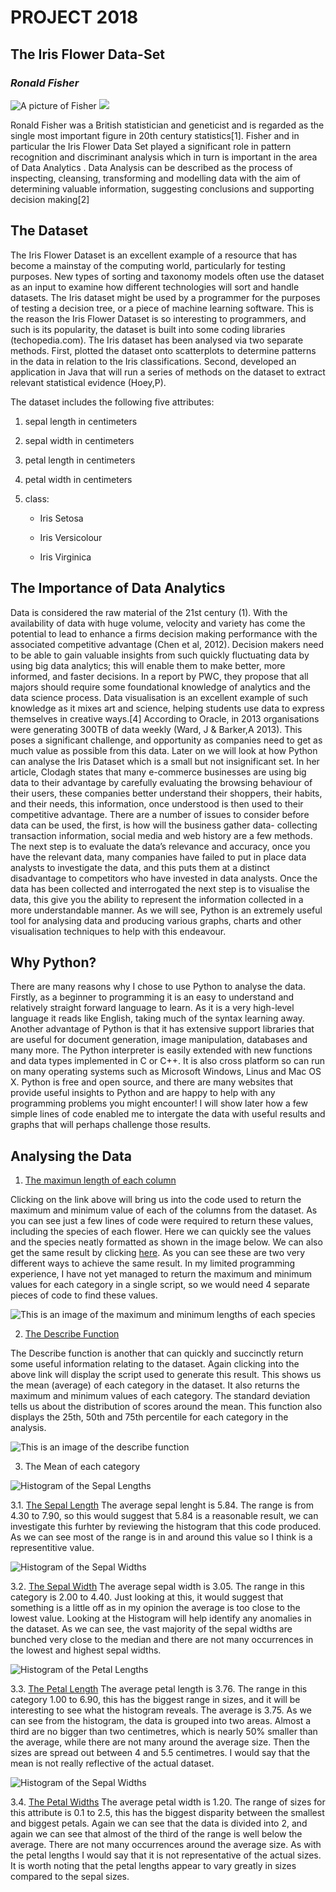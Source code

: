    # **PROJECT 2018**
   ## **The Iris Flower Data-Set**
   
   ### ___Ronald Fisher___ 
   
   ![A picture of Fisher](Fisher2.jpg)  ![](Flower2.jpg)
   
Ronald Fisher was a British statistician and geneticist and is regarded as the single most important figure in 20th century statistics[1]. Fisher and in particular the Iris Flower Data Set played a significant role in pattern recognition and discriminant analysis which in turn is important in the area of Data Analytics . Data Analysis can be described as the process of inspecting, cleansing, transforming and modelling data with the aim of determining valuable information, suggesting conclusions and supporting decision making[2]

## The Dataset

The Iris Flower Dataset is an excellent example of a resource that has become a mainstay of the computing world, particularly for testing purposes. New types of sorting and taxonomy models often use the dataset as an input to examine how different technologies will sort and handle datasets. The Iris dataset might be used by a programmer for the purposes of testing a decision tree, or a piece of machine learning software. This is the reason the Iris Flower Dataset is so interesting to programmers, and such is its popularity, the dataset is built into some coding libraries (techopedia.com). The Iris dataset has been analysed via two separate methods. First, plotted the dataset onto scatterplots to determine patterns in the data in relation to the Iris classifications. Second, developed an application in Java that will run a series of methods on the dataset to extract relevant statistical evidence (Hoey,P).

The dataset includes the following five attributes:
   1. sepal length in centimeters 
   2. sepal width in centimeters 
   3. petal length in centimeters 
   4. petal width in centimeters 
   5. class: 
   
      + Iris Setosa
      
      + Iris Versicolour  
      
      + Iris Virginica
      

## The Importance of Data Analytics 

Data is considered the raw material of the 21st century (1). With the availability of data with huge volume, velocity and variety has come the potential to lead to enhance a firms decision making performance with the associated competitive advantage (Chen et al, 2012). Decision makers need to be able to gain valuable insights from such quickly fluctuating data by using big data analytics; this will enable them to make better, more informed, and faster decisions. In a report by PWC, they propose that all majors should require some foundational knowledge of analytics and the data science process. Data visualisation is an excellent example of such knowledge as it mixes art and science, helping students use data to express themselves in creative ways.[4] According to Oracle, in 2013 organisations were generating 300TB of data weekly (Ward, J & Barker,A 2013). This poses a significant challenge, and opportunity as companies need to get as much value as possible from this data. Later on we will look at how Python can analyse the Iris Dataset which is a small but not insignificant set. In her article, Clodagh states that many e-commerce businesses are using big data to their advantage by carefully evaluating the browsing behaviour of their users, these companies better understand their shoppers, their habits, and their needs, this information, once understood is then used to their competitive advantage. There are a number of issues to consider before data can be used, the first, is how will the business gather data- collecting transaction information, social media and web history are a few methods. The next step is to evaluate the data’s relevance and accuracy, once you have the relevant data, many companies have failed to put in place data analysts to investigate the data, and this puts them at a distinct disadvantage to competitors who have invested in data analysts. Once the data has been collected and interrogated the next step is to visualise the data, this give you the ability to represent the information collected in a more understandable manner. As we will see, Python is an extremely useful tool for analysing data and producing various graphs, charts and other visualisation techniques to help with this endeavour.

## Why Python?

There are many reasons why I chose to use Python to analyse the data. Firstly, as a beginner to programming it is an easy to understand and relatively straight forward language to learn. As it is a very high-level language it reads like English, taking much of the syntax learning away. Another advantage of Python is that it has extensive support libraries that are useful for document generation, image manipulation, databases and many more. The Python interpreter is easily extended with new functions and data types implemented in C or C++. It is also cross platform so can run on many operating systems such as Microsoft Windows, Linus and Mac OS X. Python is free and open source, and there are many websites that provide useful insights to Python and are happy to help with any programming problems you might encounter! I will show later how a few simple lines of code enabled me to intergate the data with useful results and graphs that will perhaps challenge those results.


## Analysing the Data

1. [The maximun length of each column](https://github.com/Gerrydh/Project-2018/blob/master/Python%20Scripts/Max%20and%20Min%20by%20species.py)

Clicking on the link above will bring us into the code used to return the maximum and minimum value of each of the columns from the dataset. As you can see just a few lines of code were required to return these values, including the species of each flower. Here we can quickly see the values and the species neatly formatted as shown in the image below. We can also get the same result by clicking [here](https://github.com/Gerrydh/Project-2018/edit/master/Python%20Scripts/Min%20&%20Max%20Sepal%20Lengths.py). As you can see these are two very different ways to achieve the same result. In my limited programming experience, I have not yet managed to return the maximum and minimum values for each category in a single script, so we would need 4 separate pieces of code to find these values.

 ![This is an image of the maximum and minimum lengths of each species](MaxMin.GIF) 
 
 2. [The Describe Function](https://github.com/Gerrydh/Project-2018/blob/master/Python%20Scripts/Describe.py)
 
The Describe function is another that can quickly and succinctly return some useful information relating to the dataset. Again clicking into the above link will display the script used to generate this result. This shows us the mean (average) of each category in the dataset. It also returns the maximum and minimum values of each category. The standard deviation tells us about the distribution of scores around the mean. This function also displays the 25th, 50th and 75th percentile for each category in the analysis.
 
 ![This is an image of the describe function](Describe.GIF)
 
 3. The Mean of each category
 
 ![Histogram of the Sepal Lengths](SepalLegths.png)
 
   
   3.1. [The Sepal Length](https://github.com/Gerrydh/Project-2018/blob/master/Python%20Scripts/Meanseplen.py)
   The average sepal lenght is 5.84. The range is from 4.30 to 7.90, so this would suggest that 5.84 is a reasonable result, we can investigate this furhter by reviewing the histogram that this code produced. As we can see most of the range is in and around this value so I think is a representitive value.
   
![Histogram of the Sepal Widths](SepalWidths.png)

   
   3.2. [The Sepal Width](https://github.com/Gerrydh/Project-2018/blob/master/Python%20Scripts/Meansepwid.py)
      The average sepal width is 3.05. The range in this category is 2.00 to 4.40. Just looking at this, it would suggest that something is a little off as in my opinion the average is too close to the lowest value. Looking at the Histogram will help identify any anomalies in the dataset. As we can see, the vast majority of the sepal widths are bunched very close to the median and there are not many occurrences in the lowest and highest sepal widths.
   
   ![Histogram of the Petal Lengths](PetalLengths.png)
   
   3.3. [The Petal Length](https://github.com/Gerrydh/Project-2018/blob/master/Python%20Scripts/Meanpetlen.py)
      The average petal length is 3.76. The range in this category 1.00 to 6.90, this has the biggest range in sizes, and it will be interesting to see what the histogram reveals. The average is 3.75. As we can see from the histogram, the data is grouped into two areas. Almost a third are no bigger than two centimetres, which is nearly 50% smaller than the average, while there are not many around the average size. Then the sizes are spread out between 4 and 5.5 centimetres. I would say that the mean is not really reflective of the actual dataset.
   
   ![Histogram of the Sepal Widths](PetalWidths.png)
   
   3.4. [The Petal Widths](https://github.com/Gerrydh/Project-2018/blob/master/Python%20Scripts/Meanpetwid.py)
The average petal width is 1.20. The range of sizes for this attribute is 0.1 to 2.5, this has the biggest disparity between the smallest and biggest petals. Again we can see that the data is divided into 2, and again we can see that almost of the third of the range is well below the average. There are not many occurrences around the average size. As with the petal lengths I would say that it is not representative of the actual sizes. It is worth noting that the petal lengths appear to vary greatly in sizes compared to the sepal sizes.
   
   
  
